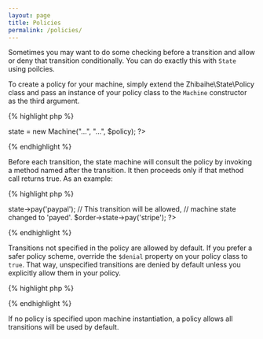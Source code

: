 ```yaml
---
layout: page
title: Policies
permalink: /policies/
---
```


Sometimes you may want to do some checking before a transition and allow or deny
that transition conditionally. You can do exactly this with `State` using poilcies.

To create a policy for your machine, simply extend the Zhibaihe\State\Policy class
and pass an instance of your policy class to the `Machine` constructor as the third
argument.

{% highlight php %}
<?php
use Zhibaihe\State\Policy;

class OrderPolicy extends Policy {
}

$order->state = new Machine("...", "...", $policy);
?>
{% endhighlight %}

Before each transition, the state machine will consult the policy by invoking a method
named after the transition. It then proceeds only if that method call returns true.
As an example:

{% highlight php %}
<?php
class OrderPolicy extends Policy {

    public function pay($gateway){
        return 'stripe' == $gateway;
    }

}
...
// This transition will be denied,
// machine state stays unchanged.
$order->state->pay('paypal');

// This transition will be allowed,
// machine state changed to 'payed'.
$order->state->pay('stripe');
?>
{% endhighlight %}

Transitions not specified in the policy are allowed by default.
If you prefer a safer policy scheme, override the `$denial` property on
your policy class to `true`. That way, unspecified transitions are denied
by default unless you explicitly allow them in your policy.

{% highlight php %}
<?php
class OrderPolicy extends Policy {

    protected $denial = true;

    /* your other code */
}
?>
{% endhighlight %}

If no policy is specified upon machine instantiation, a policy allows
all transitions will be used by default.